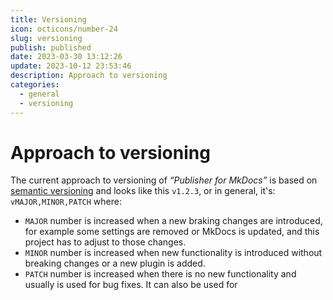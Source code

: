 ```yaml
---
title: Versioning
icon: octicons/number-24
slug: versioning
publish: published
date: 2023-03-30 13:12:26
update: 2023-10-12 23:53:46
description: Approach to versioning
categories:
  - general
  - versioning
---
```


# Approach to versioning

The current approach to versioning of _“Publisher for MkDocs”_ is based on [semantic versioning](https://semver.org) and looks like this `v1.2.3`, or in general, it's: `vMAJOR,MINOR,PATCH` where:

- `MAJOR` number is increased when a new braking changes are introduced, for example some settings are removed or MkDocs is updated, and this project has to adjust to those changes.
- `MINOR` number is increased when new functionality is introduced without breaking changes or a new plugin is added.
- `PATCH` number is increased when there is no new functionality and usually is used for bug fixes. It can also be used for

